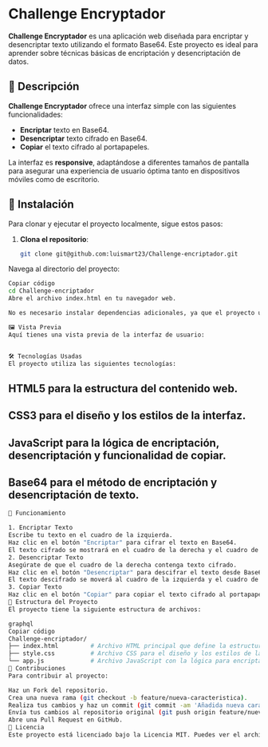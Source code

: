 # Challenge Encryptador

**Challenge Encryptador** es una aplicación web diseñada para encriptar y desencriptar texto utilizando el formato Base64. Este proyecto es ideal para aprender sobre técnicas básicas de encriptación y desencriptación de datos.

## 📜 Descripción

**Challenge Encryptador** ofrece una interfaz simple con las siguientes funcionalidades:

- **Encriptar** texto en Base64.
- **Desencriptar** texto cifrado en Base64.
- **Copiar** el texto cifrado al portapapeles.

La interfaz es **responsive**, adaptándose a diferentes tamaños de pantalla para asegurar una experiencia de usuario óptima tanto en dispositivos móviles como de escritorio.

## 🚀 Instalación

Para clonar y ejecutar el proyecto localmente, sigue estos pasos:

1. **Clona el repositorio**:
   ```bash
   git clone git@github.com:luismart23/Challenge-encriptador.git

Navega al directorio del proyecto:

```bash
Copiar código
cd Challenge-encriptador
Abre el archivo index.html en tu navegador web.

No es necesario instalar dependencias adicionales, ya que el proyecto utiliza solo HTML, CSS y JavaScript.

🖼️ Vista Previa
Aquí tienes una vista previa de la interfaz de usuario:


🛠️ Tecnologías Usadas
El proyecto utiliza las siguientes tecnologías:
```
## HTML5 para la estructura del contenido web.
## CSS3 para el diseño y los estilos de la interfaz.
## JavaScript para la lógica de encriptación, desencriptación y funcionalidad de copiar.
## Base64 para el método de encriptación y desencriptación de texto.

```bash
🔄 Funcionamiento

1. Encriptar Texto
Escribe tu texto en el cuadro de la izquierda.
Haz clic en el botón "Encriptar" para cifrar el texto en Base64.
El texto cifrado se mostrará en el cuadro de la derecha y el cuadro de la izquierda se limpiará.
2. Desencriptar Texto
Asegúrate de que el cuadro de la derecha contenga texto cifrado.
Haz clic en el botón "Desencriptar" para descifrar el texto desde Base64.
El texto descifrado se moverá al cuadro de la izquierda y el cuadro de la derecha se limpiará.
3. Copiar Texto
Haz clic en el botón "Copiar" para copiar el texto cifrado al portapapeles.
📂 Estructura del Proyecto
El proyecto tiene la siguiente estructura de archivos:

graphql
Copiar código
Challenge-encriptador/
├── index.html         # Archivo HTML principal que define la estructura de la página.
├── style.css          # Archivo CSS para el diseño y los estilos de la interfaz.
└── app.js             # Archivo JavaScript con la lógica para encriptar, desencriptar y copiar texto.
📝 Contribuciones
Para contribuir al proyecto:

Haz un Fork del repositorio.
Crea una nueva rama (git checkout -b feature/nueva-caracteristica).
Realiza tus cambios y haz un commit (git commit -am 'Añadida nueva característica').
Envía tus cambios al repositorio original (git push origin feature/nueva-caracteristica).
Abre una Pull Request en GitHub.
📄 Licencia
Este proyecto está licenciado bajo la Licencia MIT. Puedes ver el archivo LICENSE para más detalles.
```